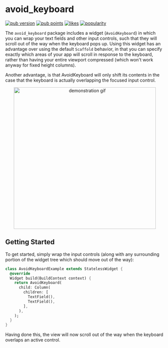 
# avoid_keyboard

[![pub version](https://img.shields.io/pub/v/avoid_keyboard)](https://pub.dev/packages/avoid_keyboard)
[![pub points](https://badges.bar/avoid_keyboard/pub%20points)](https://pub.dev/packages/avoid_keyboard/score)
[![likes](https://badges.bar/avoid_keyboard/likes)](https://pub.dev/packages/avoid_keyboard/score)
[![popularity](https://badges.bar/avoid_keyboard/popularity)](https://pub.dev/packages/avoid_keyboard/score)

The `avoid_keyboard` package includes a widget (`AvoidKeyboard`) in which you can wrap your text fields and other input controls, such that they will scroll out of the way when the keyboard pops up. Using this widget has an advantage over using the default `Scaffold` behavior, in that you can specify exactly which areas of your app will scroll in response to the keyboard, rather than having your entire viewport compressed (which won't work anyway for fixed height columns). 

Another advantage, is that AvoidKeyboard will only shift its contents in the case that the keyboard is actually overlapping the focused input control.

<p align="center">
  <img alt="demonstration gif" height="450" src="https://user-images.githubusercontent.com/6050603/121590626-61318700-c9ed-11eb-86f2-0da2a3dc025b.gif">
</p>

## Getting Started

To get started, simply wrap the input controls (along with any surrounding portion of the widget tree which should move out of the way):

```dart
class AvoidKeyboardExample extends StatelessWidget {
  @override
  Widget build(BuildContext context) {
    return AvoidKeyboard(
      child: Column(
        children: [
          TextField(),
          TextField(),
        ],
      ),
    );
  }
}
```

Having done this, the view will now scroll out of the way when the keyboard overlaps an active control.
